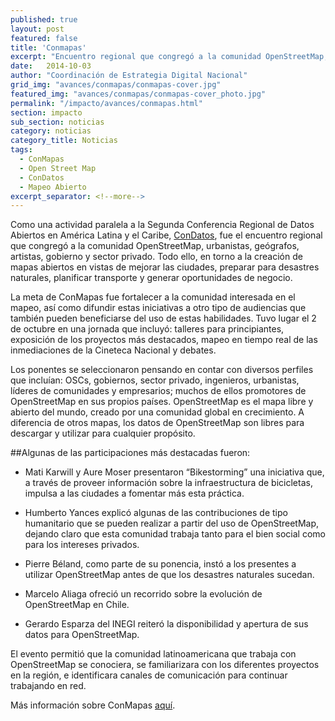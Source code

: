 ```yaml
---
published: true
layout: post
featured: false
title: 'Conmapas'
excerpt: "Encuentro regional que congregó a la comunidad OpenStreetMap, urbanistas, geógrafos, artistas, gobierno y sector privado. Todo ello, en torno a la creación de mapas abiertos en vistas de mejorar las ciudades, preparar para desastres naturales, planificar transporte y generar oportunidades de negocio. "
date:   2014-10-03
author: "Coordinación de Estrategia Digital Nacional"
grid_img: "avances/conmapas/conmapas-cover.jpg"
featured_img: "avances/conmapas/conmapas-cover_photo.jpg"
permalink: "/impacto/avances/conmapas.html"
section: impacto
sub_section: noticias
category: noticias
category_title: Noticias
tags:
  - ConMapas
  - Open Street Map
  - ConDatos
  - Mapeo Abierto
excerpt_separator: <!--more-->
---
```


Como una actividad paralela a la Segunda Conferencia Regional de Datos Abiertos en América Latina y el Caribe, [ConDatos](http://condatos.org/ "Title"), fue el encuentro regional que congregó a la comunidad OpenStreetMap, urbanistas, geógrafos, artistas, gobierno y sector privado. Todo ello, en torno a la creación de mapas abiertos en vistas de mejorar las ciudades, preparar para desastres naturales, planificar transporte y generar oportunidades de negocio.

<!--more-->

La meta de ConMapas fue fortalecer a la comunidad interesada en el mapeo, así como difundir estas iniciativas a otro tipo de audiencias que también pueden beneficiarse del uso de estas habilidades. Tuvo lugar el 2 de octubre en una jornada que incluyó: talleres para principiantes, exposición de los proyectos más destacados, mapeo en tiempo real de las inmediaciones de la Cineteca Nacional y debates.

Los ponentes se seleccionaron pensando en contar con diversos perfiles que incluían: OSCs, gobiernos, sector privado, ingenieros, urbanistas, líderes de comunidades y empresarios; muchos de ellos promotores de OpenStreetMap en sus propios países. OpenStreetMap es el mapa libre y abierto del mundo, creado por una comunidad global en crecimiento. A diferencia de otros mapas, los datos de OpenStreetMap son libres para descargar y utilizar para cualquier propósito.

##Algunas de las participaciones más destacadas fueron:

- Mati Karwill y Aure Moser presentaron “Bikestorming” una iniciativa que, a través de proveer información sobre la infraestructura de bicicletas, impulsa a las ciudades a fomentar más esta práctica.

- Humberto Yances explicó algunas de las contribuciones de tipo humanitario que se pueden realizar a partir del uso de OpenStreetMap, dejando claro que esta comunidad trabaja tanto para el bien social como para los intereses privados.

- Pierre Béland, como parte de su ponencia, instó a los presentes a utilizar OpenStreetMap antes de que los desastres naturales sucedan.

- Marcelo Aliaga ofreció un recorrido sobre la evolución de OpenStreetMap en Chile.

- Gerardo Esparza del INEGI reiteró la disponibilidad y apertura de sus datos para OpenStreetMap.

El evento permitió que la comunidad latinoamericana que trabaja con OpenStreetMap se conociera, se familiarizara con los diferentes proyectos en la región, e identificara canales de comunicación para continuar trabajando en red.

Más información sobre ConMapas [aquí](http://condatos.org/mapa.html "Title").
